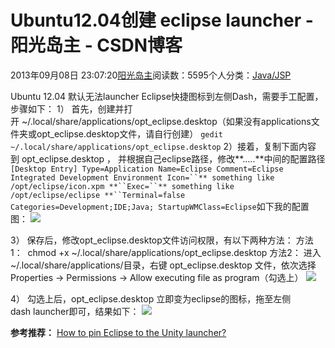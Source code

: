 
# Ubuntu12.04创建 eclipse launcher - 阳光岛主 - CSDN博客

2013年09月08日 23:07:20[阳光岛主](https://me.csdn.net/sunboy_2050)阅读数：5595个人分类：[Java/JSP																](https://blog.csdn.net/sunboy_2050/article/category/730435)



Ubuntu 12.04 默认无法launcher Eclipse快捷图标到左侧Dash，需要手工配置，步骤如下：
1） 首先，创建并打开 ~/.local/share/applications/opt_eclipse.desktop（如果没有applications文件夹或opt_eclipse.desktop文件，请自行创建）
`gedit  ~/.local/share/applications/opt_eclipse.desktop`
2）接着，复制下面内容到 opt_eclipse.desktop ， 并根据自己eclipse路径，修改**.....**中间的配置路径
`[Desktop Entry]
Type=Application
Name=Eclipse
Comment=Eclipse Integrated Development Environment
Icon=``** something like /opt/eclipse/icon.xpm **``Exec=``** something like /opt/eclipse/eclipse **``Terminal=false
Categories=Development;IDE;Java;
StartupWMClass=Eclipse`如下我的配置图：
![](https://img-blog.csdn.net/20130819181937171)

3） 保存后，修改opt_eclipse.desktop文件访问权限，有以下两种方法：
方法1：  chmod +x ~/.local/share/applications/opt_eclipse.desktop
方法2： 进入~/.local/share/applications/目录，右键 opt_eclipse.desktop 文件，依次选择Properties -> Permissions -> Allow executing file as program（勾选上）
![](https://img-blog.csdn.net/20130820101016671)

4） 勾选上后，opt_eclipse.desktop 立即变为eclipse的图标，拖至左侧dash launcher即可，结果如下：
![](https://img-blog.csdn.net/20130820101531421)



**参考推荐：**
[How to pin Eclipse to the Unity launcher?](http://askubuntu.com/questions/80013/how-to-pin-eclipse-to-the-unity-launcher)



